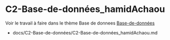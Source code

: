 
# C2-Base-de-données_hamidAchaou


Voir le travail à faire dans le thème Base de donnees 
[Base-de-données](https://github.com/solicoders/evaluation/issues/6)


- docs/C2-Base-de-données/C2-Base-de-données_hamidAchaou.md 
 
